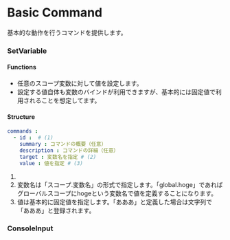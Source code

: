 # Basic Command

基本的な動作を行うコマンドを提供します。

### SetVariable

#### Functions

- 任意のスコープ変数に対して値を設定します。
- 設定する値自体も変数のバインドが利用できますが、基本的には固定値で利用されることを想定してます。

#### Structure

```yaml
commands : 
  - id :  # (1)
    summary : コマンドの概要（任意）
    description : コマンドの詳細（任意）
    target : 変数名を指定 # (2)
    value : 値を指定 # (3)
```

1.
1. 変数名は「スコープ.変数名」の形式で指定します。「global.hoge」であればグローバルスコープにhogeという変数名で値を定義することになります。
1. 値は基本的に固定値を指定します。「あああ」と定義した場合は文字列で「あああ」と登録されます。



### ConsoleInput
